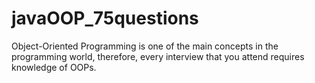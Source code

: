 # javaOOP_75questions
Object-Oriented Programming is one of the main concepts in the programming world, therefore, every interview that you attend requires knowledge of OOPs.
